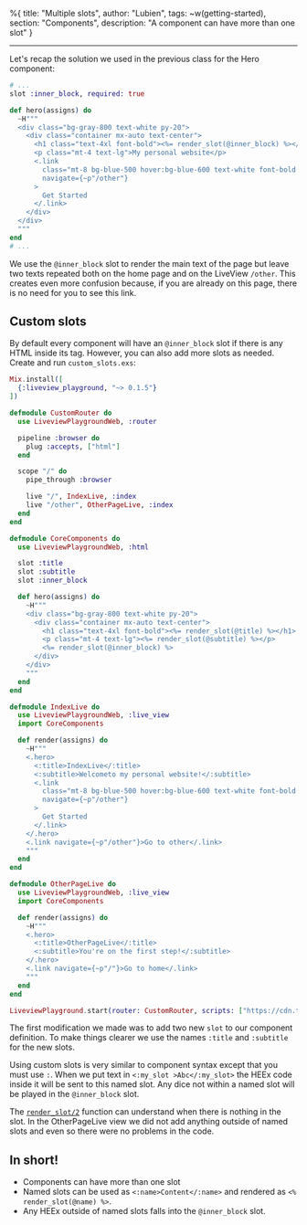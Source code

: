 %{
title: "Multiple slots",
author: "Lubien",
tags: ~w(getting-started),
section: "Components",
description: "A component can have more than one slot"
}

---

Let's recap the solution we used in the previous class for the Hero component:

```elixir
# ...
slot :inner_block, required: true

def hero(assigns) do
  ~H"""
  <div class="bg-gray-800 text-white py-20">
    <div class="container mx-auto text-center">
      <h1 class="text-4xl font-bold"><%= render_slot(@inner_block) %></h1>
      <p class="mt-4 text-lg">My personal website</p>
      <.link
        class="mt-8 bg-blue-500 hover:bg-blue-600 text-white font-bold py-2 px-4 rounded"
        navigate={~p"/other"}
      >
        Get Started
      </.link>
    </div>
  </div>
  """
end
# ...
```

We use the `@inner_block` slot to render the main text of the page but leave two texts repeated both on the home page and on the LiveView `/other`. This creates even more confusion because, if you are already on this page, there is no need for you to see this link.

## Custom slots

By default every component will have an `@inner_block` slot if there is any HTML inside its tag. However, you can also add more slots as needed. Create and run `custom_slots.exs`:

```elixir
Mix.install([
  {:liveview_playground, "~> 0.1.5"}
])

defmodule CustomRouter do
  use LiveviewPlaygroundWeb, :router

  pipeline :browser do
    plug :accepts, ["html"]
  end

  scope "/" do
    pipe_through :browser

    live "/", IndexLive, :index
    live "/other", OtherPageLive, :index
  end
end

defmodule CoreComponents do
  use LiveviewPlaygroundWeb, :html

  slot :title
  slot :subtitle
  slot :inner_block

  def hero(assigns) do
    ~H"""
    <div class="bg-gray-800 text-white py-20">
      <div class="container mx-auto text-center">
        <h1 class="text-4xl font-bold"><%= render_slot(@title) %></h1>
        <p class="mt-4 text-lg"><%= render_slot(@subtitle) %></p>
        <%= render_slot(@inner_block) %>
      </div>
    </div>
    """
  end
end

defmodule IndexLive do
  use LiveviewPlaygroundWeb, :live_view
  import CoreComponents

  def render(assigns) do
    ~H"""
    <.hero>
      <:title>IndexLive</:title>
      <:subtitle>Welcometo my personal website!</:subtitle>
      <.link
        class="mt-8 bg-blue-500 hover:bg-blue-600 text-white font-bold py-2 px-4 rounded"
        navigate={~p"/other"}
      >
        Get Started
      </.link>
    </.hero>
    <.link navigate={~p"/other"}>Go to other</.link>
    """
  end
end

defmodule OtherPageLive do
  use LiveviewPlaygroundWeb, :live_view
  import CoreComponents

  def render(assigns) do
    ~H"""
    <.hero>
      <:title>OtherPageLive</:title>
      <:subtitle>You're on the first step!</:subtitle>
    </.hero>
    <.link navigate={~p"/"}>Go to home</.link>
    """
  end
end

LiveviewPlayground.start(router: CustomRouter, scripts: ["https://cdn.tailwindcss.com"])
```

The first modification we made was to add two new `slot` to our component definition. To make things clearer we use the names `:title` and `:subtitle` for the new slots.

Using custom slots is very similar to component syntax except that you must use `:`. When we put text in `<:my_slot >Abc</:my_slot>` the HEEx code inside it will be sent to this named slot. Any dice not within a named slot will be played in the `@inner_block` slot.

The [`render_slot/2`](https://hexdocs.pm/phoenix_live_view/Phoenix.Component.html#render_slot/2) function can understand when there is nothing in the slot. In the OtherPageLive view we did not add anything outside of named slots and even so there were no problems in the code.

## In short!

- Components can have more than one slot
- Named slots can be used as `<:name>Content</:name>` and rendered as `<% render_slot(@name) %>`.
- Any HEEx outside of named slots falls into the `@inner_block` slot.
